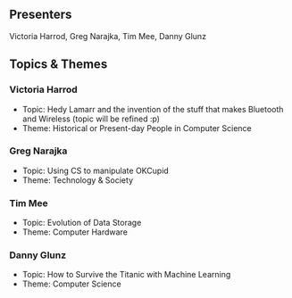 ## Presenters

Victoria Harrod, Greg Narajka, Tim Mee, Danny Glunz

## Topics & Themes

### Victoria Harrod

* Topic: Hedy Lamarr and the invention of the stuff that makes Bluetooth and Wireless (topic will be refined :p)
* Theme: Historical or Present-day People in Computer Science

### Greg Narajka

* Topic: Using CS to manipulate OKCupid
* Theme: Technology & Society

### Tim Mee

* Topic: Evolution of Data Storage
* Theme: Computer Hardware

### Danny Glunz

* Topic: How to Survive the Titanic with Machine Learning 
* Theme: Computer Science
